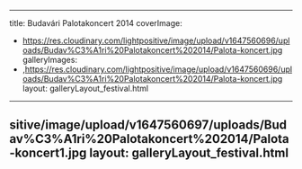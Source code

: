 
---
title: Budavári Palotakoncert 2014
coverImage:
  - https://res.cloudinary.com/lightpositive/image/upload/v1647560696/uploads/Budav%C3%A1ri%20Palotakoncert%202014/Palota-koncert.jpg
galleryImages:
   - ,https://res.cloudinary.com/lightpositive/image/upload/v1647560696/uploads/Budav%C3%A1ri%20Palotakoncert%202014/Palota-koncert.jpg
layout: galleryLayout_festival.html
---
sitive/image/upload/v1647560697/uploads/Budav%C3%A1ri%20Palotakoncert%202014/Palota-koncert1.jpg
layout: galleryLayout_festival.html
---
